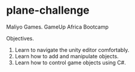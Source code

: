 # plane-challenge
Maliyo Games. GameUp Africa Bootcamp

Objectives.
1. Learn to navigate the unity editor comfortably.
2. Learn how to add and manipulate objects.
3. Learn how to control game objects using C#.
